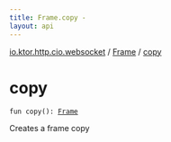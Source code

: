 ```yaml
---
title: Frame.copy - 
layout: api
---
```


<div class='api-docs-breadcrumbs'><a href="../index.html">io.ktor.http.cio.websocket</a> / <a href="index.html">Frame</a> / <a href="./copy.html">copy</a></div>

# copy

<div class="signature"><code><span class="keyword">fun </span><span class="identifier">copy</span><span class="symbol">(</span><span class="symbol">)</span><span class="symbol">: </span><a href="index.html"><span class="identifier">Frame</span></a></code></div>

Creates a frame copy

